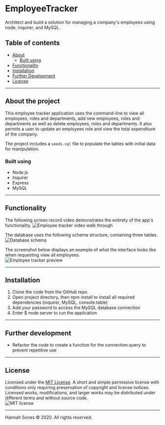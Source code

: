 # EmployeeTracker
Architect and build a solution for managing a company's employees using node, inquirer, and MySQL.

## Table of contents
* [About](#about-the-project)
  * [Built using](#built-using)
* [Functionality](#functionality)
* [Installation](#installation)
* [Further Development](#further-development)
* [License](#license)

----------

## About the project
This employee tracker application uses the command-line to view all employees, roles and departments, add new employees, roles and departments as well as delete employees, roles and departments. It also permits a user to update an employees role and view the total expenditure of the company.

The project includes a `seeds.sql` file to populate the tables with initial data for manipulation.

### Built using
* Node.js
* Inquirer
* Express
* MySQL

----------

## Functionality  
The following screen record video demonstrates the entirety of the app's functionality.
![Employee tracker video walk through]()   

The database uses the following schema structure, containing three tables.
![Database schema]()   

The screenshot below displays an example of what the interface looks like when requesting view all employees.   
![Employee tracker preview]()

-------------

## Installation
1. Clone the code from the GitHub repo
2. Open project directory, then npm install to install all required dependencies (inquirer, MySQL, console.table)
3. Add your password to access the MySQL database connection
4. Enter $ node server to run the application

-------------
## Further development
* Refactor the code to create a function for the connection.query to prevent repetitive use

------------
## License

Licensed under the [MIT License](https://choosealicense.com/licenses/mit/). A short and simple permissive license with conditions only requiring preservation of copyright and license notices. Licensed works, modifications, and larger works may be distributed under different terms and without source code.   
![MIT license](https://img.shields.io/badge/license-MIT-brightgreen)

-------------

Hannah Sones © 2020. All rights reserved.
